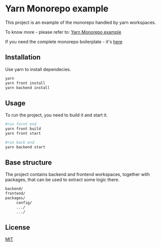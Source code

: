 # Yarn Monorepo example

This project is an example of the monorepo handled by yarn workspaces. 

To know more - please refer to: [Yarn Monorepo example](https://medium.com/@mkocik/yarn-workspaces-monorepo-beginners-guide-ed89de47aa25)

If you need the complete monorepo boilerplate - it's [here](https://github.com/mkocik/monorepo-rest-api-node-react-boilerplate)

## Installation

Use yarn to install dependecies.

```bash
yarn
yarn front install
yarn backend install
```

## Usage
To run the project, you need to build it and start it.

```bash
#run fornt end
yarn front build
yarn front start

#run back end
yarn backend start
```

## Base structure
The project contains backend and frontend workspaces, together with packages, that can be used to extract some logic there.
```bash
backend/
frontend/
packages/
     config/
     .../
     .../
```

## License
[MIT](https://choosealicense.com/licenses/mit/)
